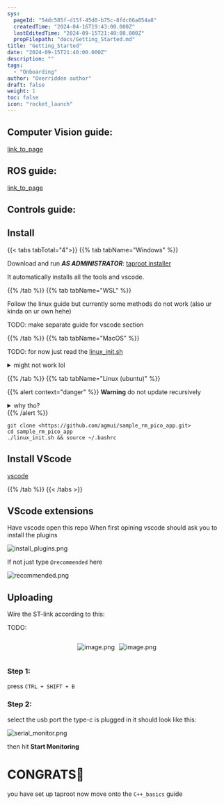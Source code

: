 ```yaml
---
sys:
  pageId: "54dc585f-d15f-45d0-b75c-8fdc66a854a8"
  createdTime: "2024-04-16T19:43:00.000Z"
  lastEditedTime: "2024-09-15T21:40:00.000Z"
  propFilepath: "docs/Getting_Started.md"
title: "Getting_Started"
date: "2024-09-15T21:40:00.000Z"
description: ""
tags:
  - "Onboarding"
author: "Overridden author"
draft: false
weight: 1
toc: false
icon: "rocket_launch"
---
```


## Computer Vision guide:

[link_to_page](86d45bc0-388b-4d26-8848-44f255f73d0e)

## ROS guide:

[link_to_page](3c76c1de-ec8f-46d6-8b0a-294005edc2d5)

## Controls guide:

## Install

{{< tabs tabTotal="4">}}
{{% tab tabName="Windows" %}}

Download and run _**AS ADMINISTRATOR**_: [taproot installer](https://github.com/Thornbots/TeachingFreshies/releases/tag/1.0)

It automatically installs all the tools and vscode.

{{% /tab %}}
{{% tab tabName="WSL" %}}

Follow the linux guide but currently some methods do not work (also ur kinda on ur own hehe)

TODO: make separate guide for vscode section

{{% /tab %}}
{{% tab tabName="MacOS" %}}

TODO: for now just read the [linux_init.sh](https://github.com/agmui/sample_rm_pico_app/blob/main/linux_init.sh)

<details>
<summary>might not work lol</summary>

`brew install libusb pkg-config`

Next install: [vscode](https://code.visualstudio.com/Download)

</details>

{{% /tab %}}
{{% tab tabName="Linux (ubuntu)" %}}

{{% alert context="danger" %}}
**Warning** do not update recursively
<details>
<summary>why tho?</summary>
There are some submodules that may go on for a while (like tinyusb) and I highly
recommend you don't need to get them.
If you want to see what submodules I update just look in `linux_init.sh`
</details>
{{% /alert %}}

```shell
git clone <https://github.com/agmui/sample_rm_pico_app.git>
cd sample_rm_pico_app
./linux_init.sh && source ~/.bashrc
```

## Install VScode

[vscode](https://code.visualstudio.com/Download)

{{% /tab %}}
{{< /tabs >}}

## VScode extensions

Have vscode open this repo
When first opining vscode should ask you to install the plugins

![install_plugins.png](https://prod-files-secure.s3.us-west-2.amazonaws.com/d518164a-d88e-44d1-a4ee-3adb3bd8bce0/89bd30f0-1825-4e77-867b-0a41ce370880/install_plugins.png?X-Amz-Algorithm=AWS4-HMAC-SHA256&X-Amz-Content-Sha256=UNSIGNED-PAYLOAD&X-Amz-Credential=ASIAZI2LB466QNDSRYPK%2F20250210%2Fus-west-2%2Fs3%2Faws4_request&X-Amz-Date=20250210T200206Z&X-Amz-Expires=3600&X-Amz-Security-Token=IQoJb3JpZ2luX2VjEKz%2F%2F%2F%2F%2F%2F%2F%2F%2F%2FwEaCXVzLXdlc3QtMiJHMEUCIAVeHPQjpwzGG87cZqA0pqa2azgd%2F8LPWIne4TQtaDANAiEAoTa3rHxI1ra%2BMq7bf5Dfaq5VLbw%2BE7FtJFrnFcuw778qiAQIxf%2F%2F%2F%2F%2F%2F%2F%2F%2F%2FARAAGgw2Mzc0MjMxODM4MDUiDDFQ25Yi7TZRH6rVkircAwMIc2DTDjPaFaqIdgHTzgC8xWUTnph1HrZYh3kDoKvfQgt7QgiTEgYTpcpS1cmtCKVWw5XfqgvSUo8HelCAzbSkuNTrdHHP8AxKNY5a0DwCmoiyfdv3sBCNzZRnPEIrUTGMkD4vhW5V1pJE0xpfmb8sKr2XyGyeIWloILTPy7MkLucvN88p%2BOHq3UTXh3ba6ARCCSXfbPpBf9UDd8A%2F7G%2BDSdEhElFJ7L%2B5R04eJc%2FK7Mxy6DQdWz9J%2FXtwrR4UyOp1itwezsnSPAYKgxWGARLu1VTNii5zi2giT8r5FMvW2Oy1eV3LPCRGuXLuse0bwGQUumkDy4mx52t757gx79Q2U7E%2FV8NZxUh%2Fpi3Znhzc0bqGQauZdpw4XejwYVeP277aSijgw2%2FpW9UDpQ5NfkeOmYoFlUbP56xSlWJmdCz8r1HR%2BO%2FffK%2BbpjXXEZclWI0FXQMD1lLp0kZ4MVyH410vObrbDLCzF83G1jpmKgzxzAbRrynvnE3NMMeUHvEMAZIDmOtaoWJBkZ7VOQtrtUHj8mzg5iqiFMLhgDU9BZgUbvuyDfyQCLrZ0o1sFVhxpCyR4KpZi4r%2FBmG7yQz%2BL3kP0SyCA5f1fO9Ir366x2X%2F4mLxDKwc3YB8m1fGMLSzqb0GOqUBFQe0rYB4f5a2MzAn9C1CM4D1SqRxE%2F4rPWn5ztOQoEEUnoM%2FhtmdIQpUJ91tPbkPwKgrdF%2FrW%2BMYD17Gn%2BUmYMTwj5JeZngb9wtAYREoR6cf6qPLvA0yMCEw1UsDNabe%2F1nEnOQE6gy9FvX%2B%2FzvBGUG2mBHVw%2FiVA4x0%2FvQuNOJ2DIrTJOj2XsJtLdDpf0a4FZI50zsAGxGzFqUlXDuiFuV%2BdYi2&X-Amz-Signature=01c1dc3d941c57d8d152dfacc1cdac56616bcb6eb57cf68d7b8ca92af3ee0638&X-Amz-SignedHeaders=host&x-id=GetObject)

If not just type `@recommended` here  

![recommended.png](https://prod-files-secure.s3.us-west-2.amazonaws.com/d518164a-d88e-44d1-a4ee-3adb3bd8bce0/61e661e9-5d85-4dfc-be0d-8d2097a5e793/recommended.png?X-Amz-Algorithm=AWS4-HMAC-SHA256&X-Amz-Content-Sha256=UNSIGNED-PAYLOAD&X-Amz-Credential=ASIAZI2LB466QNDSRYPK%2F20250210%2Fus-west-2%2Fs3%2Faws4_request&X-Amz-Date=20250210T200206Z&X-Amz-Expires=3600&X-Amz-Security-Token=IQoJb3JpZ2luX2VjEKz%2F%2F%2F%2F%2F%2F%2F%2F%2F%2FwEaCXVzLXdlc3QtMiJHMEUCIAVeHPQjpwzGG87cZqA0pqa2azgd%2F8LPWIne4TQtaDANAiEAoTa3rHxI1ra%2BMq7bf5Dfaq5VLbw%2BE7FtJFrnFcuw778qiAQIxf%2F%2F%2F%2F%2F%2F%2F%2F%2F%2FARAAGgw2Mzc0MjMxODM4MDUiDDFQ25Yi7TZRH6rVkircAwMIc2DTDjPaFaqIdgHTzgC8xWUTnph1HrZYh3kDoKvfQgt7QgiTEgYTpcpS1cmtCKVWw5XfqgvSUo8HelCAzbSkuNTrdHHP8AxKNY5a0DwCmoiyfdv3sBCNzZRnPEIrUTGMkD4vhW5V1pJE0xpfmb8sKr2XyGyeIWloILTPy7MkLucvN88p%2BOHq3UTXh3ba6ARCCSXfbPpBf9UDd8A%2F7G%2BDSdEhElFJ7L%2B5R04eJc%2FK7Mxy6DQdWz9J%2FXtwrR4UyOp1itwezsnSPAYKgxWGARLu1VTNii5zi2giT8r5FMvW2Oy1eV3LPCRGuXLuse0bwGQUumkDy4mx52t757gx79Q2U7E%2FV8NZxUh%2Fpi3Znhzc0bqGQauZdpw4XejwYVeP277aSijgw2%2FpW9UDpQ5NfkeOmYoFlUbP56xSlWJmdCz8r1HR%2BO%2FffK%2BbpjXXEZclWI0FXQMD1lLp0kZ4MVyH410vObrbDLCzF83G1jpmKgzxzAbRrynvnE3NMMeUHvEMAZIDmOtaoWJBkZ7VOQtrtUHj8mzg5iqiFMLhgDU9BZgUbvuyDfyQCLrZ0o1sFVhxpCyR4KpZi4r%2FBmG7yQz%2BL3kP0SyCA5f1fO9Ir366x2X%2F4mLxDKwc3YB8m1fGMLSzqb0GOqUBFQe0rYB4f5a2MzAn9C1CM4D1SqRxE%2F4rPWn5ztOQoEEUnoM%2FhtmdIQpUJ91tPbkPwKgrdF%2FrW%2BMYD17Gn%2BUmYMTwj5JeZngb9wtAYREoR6cf6qPLvA0yMCEw1UsDNabe%2F1nEnOQE6gy9FvX%2B%2FzvBGUG2mBHVw%2FiVA4x0%2FvQuNOJ2DIrTJOj2XsJtLdDpf0a4FZI50zsAGxGzFqUlXDuiFuV%2BdYi2&X-Amz-Signature=5089175e5e347cc3714567f2be03b7eb10bdbcca97db03f4ca3c9034d2735e0a&X-Amz-SignedHeaders=host&x-id=GetObject)

## Uploading

Wire the ST-link according to this:

TODO:

<div style="display: flex;flex-direction: row; column-gap:10px; max-width: 630px;justify-content: center;">
<div>

![image.png](https://prod-files-secure.s3.us-west-2.amazonaws.com/d518164a-d88e-44d1-a4ee-3adb3bd8bce0/210ecb78-1116-4d7b-b9b7-2292f66fa2c2/image.png?X-Amz-Algorithm=AWS4-HMAC-SHA256&X-Amz-Content-Sha256=UNSIGNED-PAYLOAD&X-Amz-Credential=ASIAZI2LB466T2AHZAMX%2F20250210%2Fus-west-2%2Fs3%2Faws4_request&X-Amz-Date=20250210T200208Z&X-Amz-Expires=3600&X-Amz-Security-Token=IQoJb3JpZ2luX2VjEKz%2F%2F%2F%2F%2F%2F%2F%2F%2F%2FwEaCXVzLXdlc3QtMiJGMEQCIB9rCY750aNH5u3MsJ6118%2FHePCoqDV%2BkzBO3XXTmhJMAiBTESpIbuStuXFnRnlDFNeP4vkMRmAysR6Q2bjZutyPSSqIBAjF%2F%2F%2F%2F%2F%2F%2F%2F%2F%2F8BEAAaDDYzNzQyMzE4MzgwNSIMRUMvHJQfPduPq8%2B8KtwDRvf1B71gHn72d%2BjgernuyWMl2yqjbLNPMQJrLmeJT1tKTcUoUGxN9B0vxxgJW%2BNoMBrFj6Rsx%2FgNsCQP1mRNCPTIWI06P87VhdiP6L0ju04g4FxI9QIKTsjknouRSoM2pFPY%2Fldieg4DuV5YUBTOrpEls%2Bys1oqOc8G8QrEvGQLoVC37ve3wu3k3TesXT8Kj2uM2VKgGjtiXTxWNh2GHbUqJzp1gCAFZCfBQ4Sxo6mdHhNsrdYQMe4X%2Fxv8GKi%2BNOIcSvBHDzlPAx%2BtyO%2FUHmbJDu%2B07yM0mJW9OhKnzydv%2BhcYFpYWczyAr9eiyiVqnkYDVO07SO4T3goz1j82grdtP4ZOs15SFyscxeh7X%2BlQC3tfmMl4iROmyTBZRbcDkXXywvtwfIPP2NsBsh%2FD86bnbZkUAK8ZQjEPZ%2F1RX7u1c6x1Sv3Lra5DTo8fnifKGr5sJas5b%2BQvbX%2F44BANp%2F7XMAaB9g0gdVHzJ7Sjxsn88f2vtqn9dB43I1IaGCbxc5cF6dOS24aJe3HShzJF4XNdOP5Hao8DnzAWiwLcsUiX2tDZ%2BzZ55VKA7Cq7yUp2HUwQ792Wgp%2F1xYcOxXd8GzOzVCoT%2FGIY2FAzTCW0fAPqwJ0OIGaTQX4NDu2wwqbOpvQY6pgHrL5HOeYkuWmA8oENGtfW8PkTZWkEO6erTz7wYYhQreaL281IyDPxxiPsQtfSUxVAi9mB7%2BDdaUUhdcOMlyFXSe4uwlLIFTynEuRmVkYxv1tw%2B4HaRcmUvpC%2FkuFTTuYue6Gs9KYsZ5cnhbmfUZk13yrTODeybS9weJh4u62DtTpENG1HzsTuAiuPHvlX7CaSAeXmiL7mNG9JJUEsBMWiR0Py%2FjX7k&X-Amz-Signature=bd986ce32834745c5292cbaecdc7940a164db62e4f7638c507ce9d40e2828a77&X-Amz-SignedHeaders=host&x-id=GetObject)

</div>
<div>

![image.png](https://prod-files-secure.s3.us-west-2.amazonaws.com/d518164a-d88e-44d1-a4ee-3adb3bd8bce0/33a0fd0f-8ca6-4a86-8e09-26e95ded1fff/image.png?X-Amz-Algorithm=AWS4-HMAC-SHA256&X-Amz-Content-Sha256=UNSIGNED-PAYLOAD&X-Amz-Credential=ASIAZI2LB466RYWYTX3Y%2F20250210%2Fus-west-2%2Fs3%2Faws4_request&X-Amz-Date=20250210T200209Z&X-Amz-Expires=3600&X-Amz-Security-Token=IQoJb3JpZ2luX2VjEKz%2F%2F%2F%2F%2F%2F%2F%2F%2F%2FwEaCXVzLXdlc3QtMiJGMEQCIDiSfjCLz9w4VTnWRLE2xNmfOS2eqUcHx9YzPxZW1huGAiA3Vij63jDt%2BIobikW5uHyugqrOsMhIIO%2BWYWpuPY%2FYzSqIBAjF%2F%2F%2F%2F%2F%2F%2F%2F%2F%2F8BEAAaDDYzNzQyMzE4MzgwNSIMoSJkRrkfPtQwfb2CKtwDDjfcEPpZ1XPZ0D5wyit3XoV000Tyd0jkVLF7Kbnu83WBekpY2EGPHPXvgCy8aDGhMnP1M4q%2FHwwATTrenzZs9QhbPqszKzrY8PJjc2smfYNEuGbJVGtTcJAWNPq09ElWoz8sHmEtNp%2BM060kwGM61i7B3o%2F5Kx3bhOyZhy88bY5yoFBJ98todDz8BO9%2FwhAdsc5A63PEdo7ikL%2FtUWLG82a%2FruiYu%2B0bgw7Np0KDtzFqKxErmVABN5frDqIgB3E7d4vB9OoAFXjL%2BrSrI01HRfY9tePPjXGIWwRfRjWmxf%2BOR5C4a1EFu7mwlF0lriXgw%2Bh%2FK21A3GWrG5Tm1ZR1em1R%2B5789%2Bb80ClZKYCYWp3LSa2GTvU6uRNQMJTdtJgKY%2BM7pOm3gF47sI85UoQ4FFC9DlknXtz6lpSdQF2%2FGvhSbtgsEnKaXqLJY0ubw60vRYu9b%2BFqDSq%2FBZ%2FDn%2FBaIeFE7gaqkUcJi30UfU1M%2BVzMp4KPkokr8ndAVOtGB8HkTG3269pQiH4i8JIKGCRT%2BXIydAbOEybSpnwLUxbOBycduBbA%2BEmBBjN1KnXOVM%2Fk3MMFYIyFQKceMN8DSM63Z6G5faKLrqK935B7vWGUv%2BRVEK97GQcSrKxMmqcwl7OpvQY6pgHK0rckorCCFN0VbHoubpw5BLXXdJUQT%2FNAQ%2FKPfQQj2OsIqqvJER0MmzJKT%2BAEIg4KBQIej4IQKW2MTnc77qrvkmM1erjrcqgMAWZEcBAo9sg2Xh7olkxo3HL5AVBMP1A%2FpYcCl9Xp%2F%2Blsg9QwOun%2BBw5RZZwCaFRBziubPPSJydPMoEnqVi%2BngBDA2KjzzUtWejGeXAG9bfCbEttJ9Eo%2FXci0UrKh&X-Amz-Signature=fbb7308cedeece3d340d871ffd71d82fc3a3d073db0735b335a515ecbe24b8ea&X-Amz-SignedHeaders=host&x-id=GetObject)

</div>
</div>

### Step 1:

press `CTRL + SHIFT + B`

### Step 2:

select the usb port the type-c is plugged in it should look like this:

![serial_monitor.png](https://prod-files-secure.s3.us-west-2.amazonaws.com/d518164a-d88e-44d1-a4ee-3adb3bd8bce0/f03f4774-05d4-4393-b6a0-d5efb6d315ab/serial_monitor.png?X-Amz-Algorithm=AWS4-HMAC-SHA256&X-Amz-Content-Sha256=UNSIGNED-PAYLOAD&X-Amz-Credential=ASIAZI2LB466QNDSRYPK%2F20250210%2Fus-west-2%2Fs3%2Faws4_request&X-Amz-Date=20250210T200206Z&X-Amz-Expires=3600&X-Amz-Security-Token=IQoJb3JpZ2luX2VjEKz%2F%2F%2F%2F%2F%2F%2F%2F%2F%2FwEaCXVzLXdlc3QtMiJHMEUCIAVeHPQjpwzGG87cZqA0pqa2azgd%2F8LPWIne4TQtaDANAiEAoTa3rHxI1ra%2BMq7bf5Dfaq5VLbw%2BE7FtJFrnFcuw778qiAQIxf%2F%2F%2F%2F%2F%2F%2F%2F%2F%2FARAAGgw2Mzc0MjMxODM4MDUiDDFQ25Yi7TZRH6rVkircAwMIc2DTDjPaFaqIdgHTzgC8xWUTnph1HrZYh3kDoKvfQgt7QgiTEgYTpcpS1cmtCKVWw5XfqgvSUo8HelCAzbSkuNTrdHHP8AxKNY5a0DwCmoiyfdv3sBCNzZRnPEIrUTGMkD4vhW5V1pJE0xpfmb8sKr2XyGyeIWloILTPy7MkLucvN88p%2BOHq3UTXh3ba6ARCCSXfbPpBf9UDd8A%2F7G%2BDSdEhElFJ7L%2B5R04eJc%2FK7Mxy6DQdWz9J%2FXtwrR4UyOp1itwezsnSPAYKgxWGARLu1VTNii5zi2giT8r5FMvW2Oy1eV3LPCRGuXLuse0bwGQUumkDy4mx52t757gx79Q2U7E%2FV8NZxUh%2Fpi3Znhzc0bqGQauZdpw4XejwYVeP277aSijgw2%2FpW9UDpQ5NfkeOmYoFlUbP56xSlWJmdCz8r1HR%2BO%2FffK%2BbpjXXEZclWI0FXQMD1lLp0kZ4MVyH410vObrbDLCzF83G1jpmKgzxzAbRrynvnE3NMMeUHvEMAZIDmOtaoWJBkZ7VOQtrtUHj8mzg5iqiFMLhgDU9BZgUbvuyDfyQCLrZ0o1sFVhxpCyR4KpZi4r%2FBmG7yQz%2BL3kP0SyCA5f1fO9Ir366x2X%2F4mLxDKwc3YB8m1fGMLSzqb0GOqUBFQe0rYB4f5a2MzAn9C1CM4D1SqRxE%2F4rPWn5ztOQoEEUnoM%2FhtmdIQpUJ91tPbkPwKgrdF%2FrW%2BMYD17Gn%2BUmYMTwj5JeZngb9wtAYREoR6cf6qPLvA0yMCEw1UsDNabe%2F1nEnOQE6gy9FvX%2B%2FzvBGUG2mBHVw%2FiVA4x0%2FvQuNOJ2DIrTJOj2XsJtLdDpf0a4FZI50zsAGxGzFqUlXDuiFuV%2BdYi2&X-Amz-Signature=f0577743c65a1f97c9fb8ef20549297edf4f4064c30b036297423a9fa16166bb&X-Amz-SignedHeaders=host&x-id=GetObject)

then hit **Start Monitoring**

# CONGRATS🎉

you have set up taproot now move onto the `C++_basics` guide
